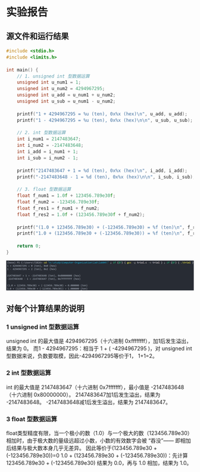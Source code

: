 # 实验报告
## 源文件和运行结果
```c
#include <stdio.h>
#include <limits.h>

int main() {
    // 1. unsigned int 型数据运算
    unsigned int u_num1 = 1;
    unsigned int u_num2 = 4294967295;
    unsigned int u_add = u_num1 + u_num2;
    unsigned int u_sub = u_num1 - u_num2;

    printf("1 + 4294967295 = %u (ten), 0x%x (hex)\n", u_add, u_add);
    printf("1 - 4294967295 = %u (ten), 0x%x (hex)\n\n", u_sub, u_sub);

    // 2. int 型数据运算
    int i_num1 = 2147483647;
    int i_num2 = -2147483648;
    int i_add = i_num1 + 1;
    int i_sub = i_num2 - 1;

    printf("2147483647 + 1 = %d (ten), 0x%x (hex)\n", i_add, i_add);
    printf("-2147483648 - 1 = %d (ten), 0x%x (hex)\n\n", i_sub, i_sub);

    // 3. float 型数据运算
    float f_num1 = 1.0f + 123456.789e30f;
    float f_num2 = -123456.789e30f;
    float f_res1 = f_num1 + f_num2;
    float f_res2 = 1.0f + (123456.789e30f + f_num2);

    printf("(1.0 + 123456.789e30) + (-123456.789e30) = %f (ten)\n", f_res1);
    printf("1.0 + (123456.789e30 + (-123456.789e30)) = %f (ten)\n", f_res2);

    return 0;
}
```
![1760764729513](image/实验报告/1760764729513.png)

## 对每个计算结果的说明
### 1 unsigned int 型数据运算
unsigned int 的最大值是 4294967295（十六进制 0xffffffff），加1后发生溢出，结果为 0。
而1 - 4294967295：相当于 1 + ( -4294967295 )，对 unsigned int 型数据来说，负数要取模，因此-4294967295等价于1， 1+1=2。

### 2 int 型数据运算
int 的最大值是 2147483647（十六进制 0x7fffffff），最小值是 -2147483648（十六进制 0x80000000）。
2147483647加1后发生溢出，结果为 -2147483648。
-2147483648减1后发生溢出，结果为 2147483647。

### 3 float 型数据运算
float类型精度有限，当一个极小的数（1.0）与一个极大的数（123456.789e30）相加时，由于极大数的量级远超过小数，小数的有效数字会被 “吞没”—— 即相加后结果与极大数本身几乎无差异。
因此等价于(123456.789e30 + (-123456.789e30))=0
1.0 + (123456.789e30 + (-123456.789e30))：先计算 123456.789e30 + (-123456.789e30) 结果为 0.0，再与 1.0 相加，结果为 1.0。